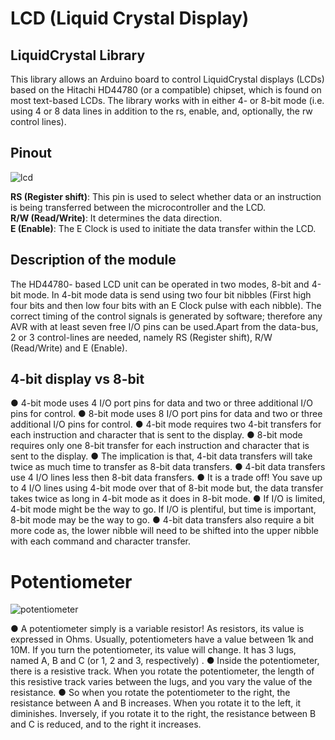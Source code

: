# LCD (Liquid Crystal Display)

## LiquidCrystal Library

This library allows an Arduino board to control LiquidCrystal displays (LCDs) based on the Hitachi HD44780 (or a compatible) chipset, which is found on most text-based LCDs. The library works with in either 4- or 8-bit mode (i.e. using 4 or 8 data lines in addition to the rs, enable, and, optionally, the rw control lines).

## Pinout
![lcd](https://user-images.githubusercontent.com/32713072/36919334-596b754c-1e76-11e8-9c25-c3821d5714d6.jpg)

**RS (Register shift)**: This pin is used to select whether data or an instruction is being transferred between the microcontroller and the LCD. <br/>
**R/W (Read/Write)**: It determines the data direction. <br/>
**E (Enable)**: The E Clock is used to initiate the data transfer within the LCD. <br/>

## Description of the module
The HD44780- based LCD unit can be operated in two modes, 8-bit and 4-bit mode. In 4-bit mode data is send using two four bit nibbles (First high four bits and then low four bits with an E Clock pulse with each nibble). The correct timing of the control signals is generated by software; therefore any AVR with at least seven free I/O pins can be used.Apart from the data-bus, 2 or 3 control-lines are needed, namely RS (Register shift), R/W (Read/Write) and E (Enable).

## 4-bit display vs 8-bit
●	4-bit mode uses 4 I/O port pins for data and two or three additional I/O pins for control.
●	8-bit mode uses 8 I/O port pins for data and two or three additional I/O pins for control.
●	4-bit mode requires two 4-bit transfers for each instruction and character that is sent to the display.
●	8-bit mode requires only one 8-bit transfer for each instruction and character that is sent to the display.
●	The implication is that, 4-bit data transfers will take twice as much time to transfer as 8-bit data transfers.
●	4-bit data transfers use 4 I/O lines less then 8-bit data fransfers.
●	It is a trade off! You save up to 4 I/O lines using 4-bit mode over that of 8-bit mode but, the data transfer takes twice as long in 4-bit mode as it does in 8-bit mode.
●	If I/O is limited, 4-bit mode might be the way to go. If I/O is plentiful, but time is important, 8-bit mode may be the way to go.
●	4-bit data transfers also require a bit more code as, the lower nibble will need to be shifted into the upper nibble with each command and character transfer.

# Potentiometer
![potentiometer](https://user-images.githubusercontent.com/32713072/36919272-2fe0fe18-1e76-11e8-8f10-79703196820c.jpg) <br/>

●	A potentiometer simply is a variable resistor! As resistors, its value is expressed in Ohms. Usually, potentiometers have a value between 1k and 10M. If you turn the potentiometer, its value will change. It has 3 lugs, named A, B and C (or 1, 2 and 3, respectively) .
●	Inside the potentiometer, there is a resistive track. When you rotate the potentiometer, the length of this resistive track varies between the lugs, and you vary the value of the resistance.
●	So when you rotate the potentiometer to the right, the resistance between A and B increases. When you rotate it to the left, it diminishes.
Inversely, if you rotate it to the right, the resistance between B and C is reduced, and to the right it increases.
